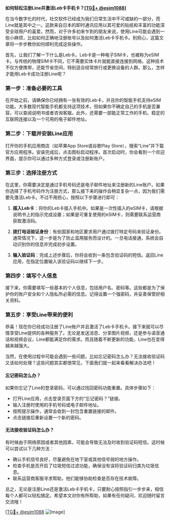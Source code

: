 **如何轻松注册Line并激活Leb卡手机卡？[[TG💪+ @esim1088](https://t.me/s/esim1088)]**

在当今数字化的时代，社交软件已经成为我们日常生活中不可或缺的一部分，而Line就是其中之一。这款来自日本的即时通讯应用以其可爱的贴纸和丰富的功能深受全球用户的喜爱。然而，对于许多初来乍到的朋友来说，使用Line可能会遇到一些小麻烦，比如如何正确地注册账号以及如何激活Leb卡手机卡。别担心，这篇文章将一步步教你如何顺利完成这些操作。

首先，让我们了解一下什么是Leb卡。Leb卡是一种电子SIM卡，也被称为eSIM卡。与传统的物理SIM卡不同，它不需要实体卡片就能直接连接到网络。这种技术不仅方便携带，还能节省空间，特别适合经常旅行或更换设备的人群。那么，怎样才能用Leb卡成功注册Line呢？

### 第一步：准备必要的工具

在开始之前，请确保你已经拥有一张有效的Leb卡，并且你的智能手机支持eSIM功能。大多数现代智能手机都支持这项技术，但如果你不确定自己的手机是否兼容，可以查阅说明书或者咨询客服。此外，还需要一部能正常工作的手机、稳定的互联网连接以及一个可用的电子邮件地址。

### 第二步：下载并安装Line应用

打开你的手机应用商店（如苹果App Store或谷歌Play Store），搜索“Line”并下载官方应用程序。安装完成后，点击图标启动程序。首次启动时，你会看到一个欢迎界面，提示你可以通过多种方式登录或注册新账户。

### 第三步：选择注册方式

在这里，你需要决定是通过手机号码还是电子邮件地址来注册新的Line账户。如果你选择了手机号码作为注册方式，那么接下来的操作会稍显复杂一点，因为我们需要先激活Leb卡。不过不用担心，按照以下步骤进行即可：

1. **插入Leb卡**：将你的Leb卡插入手机中。如果是一次性插入的eSIM卡，请根据说明书上的指示完成设置；如果是可重复使用的eSIM卡，则需要联系运营商获取激活码。
   
2. **拨打电话验证身份**：有些国家和地区要求用户通过拨打特定号码来验证身份。通常情况下，这一步是为了防止滥用服务而设计的。一旦电话接通，系统会自动识别你的信息并完成初步设置。

3. **输入验证码**：完成上述步骤后，你将会收到一条包含验证码的短信。返回Line应用，在指定位置输入该验证码以继续下一步。

### 第四步：填写个人信息

接下来，你需要填写一些基本的个人信息，包括用户名、密码等。这些都是为了保护你的账户安全和个人隐私所必需的信息。记得设置一个强密码，并妥善保管好相关资料。

### 第五步：享受Line带来的便利

恭喜！现在你已经成功注册了Line账户并且激活了Leb卡手机卡。接下来就可以尽情享受Line提供的各种服务了。无论是发送消息、分享图片视频，还是参与语音通话和视频会议，Line都能满足你的需求。而且随着不断更新的功能，Line也在变得越来越强大。

当然，在使用过程中可能会遇到一些问题，比如忘记密码怎么办？无法接收验证码又该如何处理？这些问题其实都很常见，下面我们就一起来看看解决办法吧！

#### 忘记密码怎么办？

如果你忘记了Line的登录密码，可以通过找回密码功能重置。具体步骤如下：
- 打开Line应用，点击登录页面下方的“忘记密码？”链接。
- 输入注册时使用的手机号码或电子邮件地址。
- 按照提示操作，通常会收到一封包含重置链接的邮件。
- 点击链接后重新设置一个新的密码。

#### 无法接收验证码怎么办？

有时候由于网络原因或者其他因素，可能会导致无法及时收到验证码短信。这时候可以尝试以下几种方法：
- 确认手机信号良好，尽量避免在地下室或其他信号弱的地方操作。
- 检查手机是否开启了垃圾短信过滤功能，确保没有误将验证码归类为垃圾信息。
- 联系运营商客服寻求帮助，他们能够协助检查是否存在技术故障。

总之，无论是注册Line还是激活Leb卡手机卡，只要耐心按照指引一步步来，相信每个人都可以轻松搞定。希望本文对你有所帮助，如果有任何疑问，欢迎随时留言交流哦！

[[TG💪+ @esim1088](https://t.me/s/esim1088) ![Image](https://i.postimg.cc/4NQfJmqS/Snipaste-2025-05-13-00-14-12.png)]